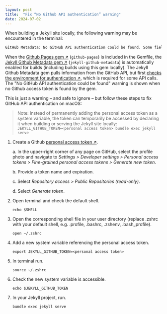 ```yaml
---
layout: post
title:  "Fix “No Github API authentication” warning"
date: 2024-07-02
---
```


When building a Jekyll site locally, the following warning may be encountered in the terminal:

```bash
GitHub Metadata: No GitHub API authentication could be found. Some fields may be missing or have incorrect data.
```

When the [Github Pages gem ↗](https://rubygems.org/gems/jekyll-github-metadata/versions/2.16.1) (`github-pages`) is included in the Gemfile, the [Jekyll Github Metadata gem ↗](https://rubygems.org/gems/jekyll-github-metadata/versions/2.16.1) (`jekyll-github-metadata`) is automatically enabled for builds (including builds using this gem locally). The Jekyll Github Metadata gem pulls information from the GitHub API, but first [checks the environment for authentication ↗](https://github.com/jekyll/github-metadata/blob/8906f2b9c890f0aafef96423c7cd7e5047f7dae4/lib/jekyll-github-metadata/client.rb#L96-L97), which is required for some API calls. The "No GitHub API authentication could be found" warning is shown when no Github access token is found by the gem.

This is just a warning – and safe to ignore – but follow these steps to fix GitHub API authentication on macOS:

>Note: Instead of permanently adding the personal access token as a system variable, the token can temporarily be accessed by declaring it when building or serving the Jekyll site locally: `JEKYLL_GITHUB_TOKEN=<personal access token> bundle exec jekyll serve`

1. Create a Github [personal access token ↗](https://help.github.com/articles/creating-an-access-token-for-command-line-use/).

    a. In the upper-right corner of any page on GitHub, select the profile photo and navigate to *Settings > Developer settings > Personal access tokens > Fine-grained personal access tokens > Generate new token*.

    b. Provide a token name and expiration.

    c. Select *Repository access > Public Repositories (read-only)*.

    d. Select *Generate token*.

2. Open terminal and check the default shell.

    `echo $SHELL`

3. Open the corresponding shell file in your user directory (replace .zshrc with your default shell, e.g. .profile, .bashrc, .zshenv, .bash_profile).

    `open ~/.zshrc`

4. Add a new system variable referencing the personal access token.

    `export JEKYLL_GITHUB_TOKEN=<personal access token>`

5. In terminal run.

    `source ~/.zshrc`

6. Check the new system variable is accessible.

    `echo $JEKYLL_GITHUB_TOKEN`

7. In your Jekyll project, run.

    `bundle exec jekyll serve`
